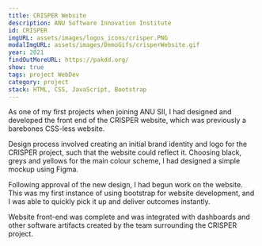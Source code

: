 ```yaml
---
title: CRISPER Website
description: ANU Software Innovation Institute
id: CRISPER
imgURL: assets/images/logos_icons/crisper.PNG 
modalImgURL: assets/images/DemoGifs/crisperWebsite.gif
year: 2021
findOutMoreURL: https://pakdd.org/
show: true
tags: project WebDev
category: project
stack: HTML, CSS, JavaScript, Bootstrap
---
```

  As one of my first projects when joining ANU SII, I had designed and developed the front end of the CRISPER website, which was previously a barebones CSS-less website.

  Design process involved creating an initial brand identity and logo for the CRISPER project, such that the website could reflect it. Choosing black, greys and yellows for the main colour scheme, I had designed a simple mockup using Figma.

  Following approval of the new design, I had begun work on the website. This was my first instance of using bootstrap for website development, and I was able to quickly pick it up and deliver outcomes instantly.

  Website front-end was complete and was integrated with dashboards and other software artifacts created by the team surrounding the CRISPER project.